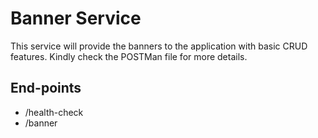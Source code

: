 
# Banner Service

This service will provide the banners to the application with basic CRUD features. Kindly check the POSTMan file for more details.

## End-points

- /health-check
- /banner
